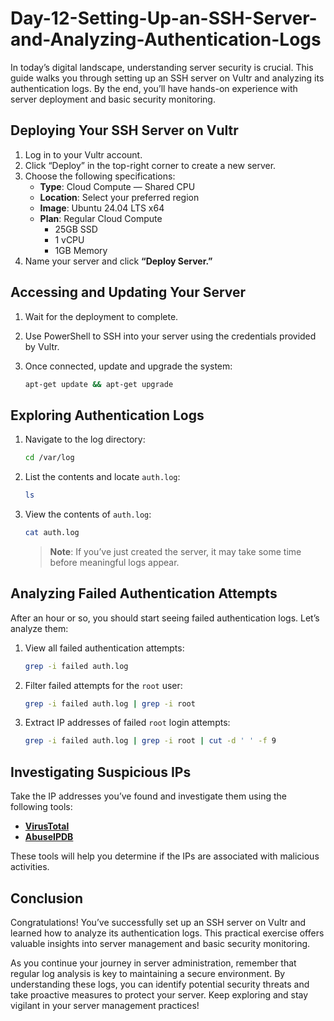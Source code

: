 # Day-12-Setting-Up-an-SSH-Server-and-Analyzing-Authentication-Logs


In today’s digital landscape, understanding server security is crucial. This guide walks you through setting up an SSH server on Vultr and analyzing its authentication logs. By the end, you’ll have hands-on experience with server deployment and basic security monitoring.

## Deploying Your SSH Server on Vultr

1. Log in to your Vultr account.
2. Click “Deploy” in the top-right corner to create a new server.
3. Choose the following specifications:
   - **Type**: Cloud Compute — Shared CPU
   - **Location**: Select your preferred region
   - **Image**: Ubuntu 24.04 LTS x64
   - **Plan**: Regular Cloud Compute
     - 25GB SSD
     - 1 vCPU
     - 1GB Memory
4. Name your server and click **“Deploy Server.”**

## Accessing and Updating Your Server

1. Wait for the deployment to complete.
2. Use PowerShell to SSH into your server using the credentials provided by Vultr.
3. Once connected, update and upgrade the system:

    ```bash
    apt-get update && apt-get upgrade
    ```

## Exploring Authentication Logs

1. Navigate to the log directory:

    ```bash
    cd /var/log
    ```

2. List the contents and locate `auth.log`:

    ```bash
    ls
    ```

3. View the contents of `auth.log`:

    ```bash
    cat auth.log
    ```

    > **Note**: If you’ve just created the server, it may take some time before meaningful logs appear.

## Analyzing Failed Authentication Attempts

After an hour or so, you should start seeing failed authentication logs. Let’s analyze them:

1. View all failed authentication attempts:

    ```bash
    grep -i failed auth.log
    ```

2. Filter failed attempts for the `root` user:

    ```bash
    grep -i failed auth.log | grep -i root
    ```

3. Extract IP addresses of failed `root` login attempts:

    ```bash
    grep -i failed auth.log | grep -i root | cut -d ' ' -f 9
    ```

## Investigating Suspicious IPs

Take the IP addresses you’ve found and investigate them using the following tools:

- **[VirusTotal](https://www.virustotal.com/)**
- **[AbuseIPDB](https://www.abuseipdb.com/)**

These tools will help you determine if the IPs are associated with malicious activities.

## Conclusion

Congratulations! You’ve successfully set up an SSH server on Vultr and learned how to analyze its authentication logs. This practical exercise offers valuable insights into server management and basic security monitoring.

As you continue your journey in server administration, remember that regular log analysis is key to maintaining a secure environment. By understanding these logs, you can identify potential security threats and take proactive measures to protect your server. Keep exploring and stay vigilant in your server management practices!
